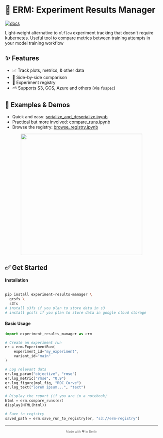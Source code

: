 # 🔬 ERM: Experiment Results Manager

[![docs](https://img.shields.io/badge/docs-latest-brightgreen)](https://ml-cyclops.github.io/experiment-results-manager/)

Light-weight alternative to `mlflow` experiment tracking that doesn't require kubernetes. Useful tool to compare metrics between training attempts in your model training workflow

## ✨ Features

- 📈 Track plots, metrics, & other data
- 👀 Side-by-side comparison 
- 💾 Experiment registry 
- ⛅️ Supports S3, GCS, Azure and others (via `fsspec`)

## 🚀 Examples & Demos
- Quick and easy: [serialize_and_deserialize.ipynb](examples/serialize_and_deserialize.ipynb)
- Practical but more involved: [compare_runs.ipynb](examples/compare_runs.ipynb)
- Browse the registry: [browse_registry.ipynb](examples/browse_registry.ipynb)

<p align="center">
<img src="https://user-images.githubusercontent.com/1297369/233723764-c52cf948-ec4d-4b94-916d-77cadababae8.png" height="400">
</p>

## ✅ Get Started
#### Installation
```sh

pip install experiment-results-manager \
  gcsfs \
  s3fs
# install s3fs if you plan to store data in s3
# install gcsfs if you plan to store data in google cloud storage
```

#### Basic Usage
```python
import experiment_results_manager as erm

# Create an experiment run
er = erm.ExperimentRun(
    experiment_id="my_experiment",
    variant_id="main"
)

# Log relevant data
er.log_param("objective", "rmse")
er.log_metric("rmse", "0.9")
er.log_figure(mpl_fig, "ROC Curve")
er.log_text("lorem ipsum...", "text")

# Display the report (if you are in a notebook)
html = erm.compare_runs(er)
display(HTML(html))

# Save to registry
saved_path = erm.save_run_to_registry(er, "s3://erm-registry")

```
<hr>
<p align="center" style="text-align: center; color: gray; font-size: 10px;">
Made with ❤️ in Berlin
</p>

